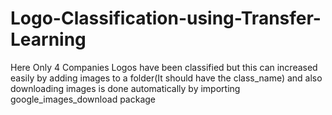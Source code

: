 # Logo-Classification-using-Transfer-Learning

Here Only 4 Companies Logos have been classified but this can increased easily by adding images to a folder(It should have the class_name) and also
downloading images is done automatically by importing google_images_download package 
